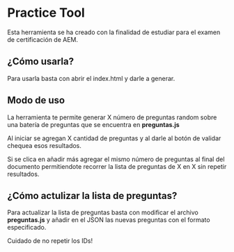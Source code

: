 
# Practice Tool

Esta herramienta se ha creado con la finalidad de estudiar para el examen de certificación de AEM.

## ¿Cómo usarla?

Para usarla basta con abrir el index.html y darle a generar.

## Modo de uso

La herramienta te permite generar X número de preguntas random sobre una batería de preguntas que se encuentra en **preguntas.js**

Al iniciar se agregan X cantidad de preguntas y al darle al botón de validar chequea esos resultados.

Si se clica en añadir más agregar el mismo número de preguntas al final del documento permitiendote recorrer la lista de preguntas de X en X sin repetir resultados.

## ¿Cómo actulizar la lista de preguntas?

Para actualizar la lista de preguntas basta con modificar el archivo **preguntas.js** y añadir en el JSON las nuevas preguntas con el formato especificado.

Cuidado de no repetir los IDs!




